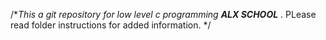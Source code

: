 /**This a git repository for low level c programming
**ALX SCHOOL***
. PLease read folder instructions for added information.
*/